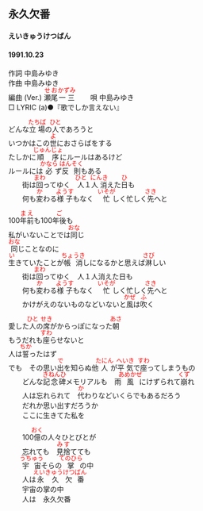 <style type="text/css">
	ruby{
	    ruby-position: over;
	}
	ruby > rt{font-size: 12px;color:red;}
	p{font:16px;font-size: '楷体'}
</style>
## 永久欠番
#### えいきゅうけつばん
#### 1991.10.23 


作詞     中島みゆき  
作曲      中島みゆき  
編曲 (Ver.) <ruby><rb>瀬尾</rb><rp>(</rp><rt>せお</rt><rp>)</rp></ruby><ruby><rb>一三</rb><rp>(</rp><rt>かずみ</rt><rp>)</rp></ruby>　　 
唄     中島みゆき   
□ LYRIC (a)●『歌でしか言えない』  　
   
   
どんな<ruby><rb>立場</rb><rp>(</rp><rt>たちば</rt><rp>)</rp></ruby>の<ruby><rb>人</rb><rp>(</rp><rt>ひと</rt><rp>)</rp></ruby>であろうと   
いつかはこの<ruby><rb>世</rb><rp>(</rp><rt>よ</rt><rp>)</rp></ruby>におさらばをする   
たしかに<ruby><rb>順序</rb><rp>(</rp><rt>じゅんじょ</rt><rp>)</rp></ruby>にルールはあるけど   
ルールには<ruby><rb>必</rb><rp>(</rp><rt>かなら</rt><rp>)</rp></ruby>ず<ruby><rb>反則</rb><rp>(</rp><rt>はんそく</rt><rp>)</rp></ruby>もある   
　　街は<ruby><rb>回</rb><rp>(</rp><rt>まわ</rt><rp>)</rp></ruby>ってゆく　<ruby><rb>人</rb><rp>(</rp><rt>ひと</rt><rp>)</rp></ruby>１<ruby><rb>人消</rb><rp>(</rp><rt>にんき</rt><rp>)</rp></ruby>えた<ruby><rb>日</rb><rp>(</rp><rt>ひ</rt><rp>)</rp></ruby>も   
　　何も<ruby><rb>変</rb><rp>(</rp><rt>か</rt><rp>)</rp></ruby>わる<ruby><rb>様子</rb><rp>(</rp><rt>ようす</rt><rp>)</rp></ruby>もなく　<ruby><rb>忙</rb><rp>(</rp><rt>いそが</rt><rp>)</rp></ruby>しく忙しく<ruby><rb>先</rb><rp>(</rp><rt>さき</rt><rp>)</rp></ruby>へと   
   
100<ruby><rb>年前</rb><rp>(</rp><rt>まえ</rt><rp>)</rp></ruby>も100<ruby><rb>年後</rb><rp>(</rp><rt>ご</rt><rp>)</rp></ruby>も   
私がいないことでは<ruby><rb>同</rb><rp>(</rp><rt>おな</rt><rp>)</rp></ruby>じ   
<ruby><rb>同</rb><rp>(</rp><rt>おな</rt><rp>)</rp></ruby>じことなのに   
<ruby><rb>生</rb><rp>(</rp><rt>い</rt><rp>)</rp></ruby>きていたことが<ruby><rb>帳消</rb><rp>(</rp><rt>ちょうき</rt><rp>)</rp></ruby>しになるかと思えば<ruby><rb>淋</rb><rp>(</rp><rt>さび</rt><rp>)</rp></ruby>しい   
　　街は<ruby><rb>回</rb><rp>(</rp><rt>まわ</rt><rp>)</rp></ruby>ってゆく　人１人消えた日も   
　　何も<ruby><rb>変</rb><rp>(</rp><rt>か</rt><rp>)</rp></ruby>わる<ruby><rb>様子</rb><rp>(</rp><rt>ようす</rt><rp>)</rp></ruby>もなく　<ruby><rb>忙</rb><rp>(</rp><rt>いそが</rt><rp>)</rp></ruby>しく忙しく<ruby><rb>先</rb><rp>(</rp><rt>さき</rt><rp>)</rp></ruby>へと   
　　かけがえのないものなどいないと<ruby><rb>風</rb><rp>(</rp><rt>かぜ</rt><rp>)</rp></ruby>は<ruby><rb>吹</rb><rp>(</rp><rt>ふ</rt><rp>)</rp></ruby>く   
   
愛した<ruby><rb>人</rb><rp>(</rp><rt>ひと</rt><rp>)</rp></ruby>の<ruby><rb>席</rb><rp>(</rp><rt>せき</rt><rp>)</rp></ruby>がからっぽになった<ruby><rb>朝</rb><rp>(</rp><rt>あさ</rt><rp>)</rp></ruby>   
もうだれも<ruby><rb>座</rb><rp>(</rp><rt>すわ</rt><rp>)</rp></ruby>らせないと   
人は<ruby><rb>誓</rb><rp>(</rp><rt>ちか</rt><rp>)</rp></ruby>ったはず   
でも　その思い<ruby><rb>出</rb><rp>(</rp><rt>で</rt><rp>)</rp></ruby>を知らぬ他<ruby><rb>人</rb><rp>(</rp><rt>たにん</rt><rp>)</rp></ruby>が<ruby><rb>平気</rb><rp>(</rp><rt>へいき</rt><rp>)</rp></ruby>で<ruby><rb>座</rb><rp>(</rp><rt>すわ</rt><rp>)</rp></ruby>ってしまうもの   
　　どんな<ruby><rb>記念碑</rb><rp>(</rp><rt>きねんひ</rt><rp>)</rp></ruby>メモリアルも　雨<ruby><rb>風</rb><rp>(</rp><rt>あめかぜ</rt><rp>)</rp></ruby>にけずられて<ruby><rb>崩</rb><rp>(</rp><rt>くず</rt><rp>)</rp></ruby>れ   
　　人は忘れられて　<ruby><rb>代</rb><rp>(</rp><rt>か</rt><rp>)</rp></ruby>わりなどいくらでもあるだろう   
　　だれか思い出すだろうか   
　　ここに生きてた私を   
   
　　100<ruby><rb>億</rb><rp>(</rp><rt>おく</rt><rp>)</rp></ruby>の人々</rb><rp>(</rp><rt>ひとびと</rt><rp>)</rp></ruby>が   
　　忘れても　<ruby><rb>見捨</rb><rp>(</rp><rt>みす</rt><rp>)</rp></ruby>てても   
　　<ruby><rb>宇宙</rb><rp>(</rp><rt>うちゅう</rt><rp>)</rp></ruby>そらの<ruby><rb>掌</rb><rp>(</rp><rt>てのひら</rt><rp>)</rp></ruby>の中   
　　人は<ruby><rb>永久</rb><rp>(</rp><rt>えいきゅう</rt><rp>)</rp></ruby><ruby><rb>欠番</rb><rp>(</rp><rt>けつばん</rt><rp>)</rp></ruby>   
　　宇宙の掌の中   
　　人は　永久欠番   